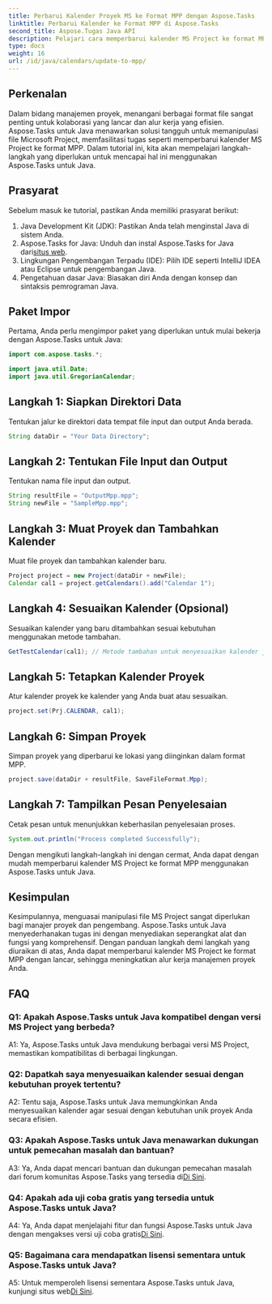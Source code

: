 ```yaml
---
title: Perbarui Kalender Proyek MS ke Format MPP dengan Aspose.Tasks
linktitle: Perbarui Kalender ke Format MPP di Aspose.Tasks
second_title: Aspose.Tugas Java API
description: Pelajari cara memperbarui kalender MS Project ke format MPP dengan mudah menggunakan Aspose.Tasks untuk Java.
type: docs
weight: 16
url: /id/java/calendars/update-to-mpp/
---
```

## Perkenalan

Dalam bidang manajemen proyek, menangani berbagai format file sangat penting untuk kolaborasi yang lancar dan alur kerja yang efisien. Aspose.Tasks untuk Java menawarkan solusi tangguh untuk memanipulasi file Microsoft Project, memfasilitasi tugas seperti memperbarui kalender MS Project ke format MPP. Dalam tutorial ini, kita akan mempelajari langkah-langkah yang diperlukan untuk mencapai hal ini menggunakan Aspose.Tasks untuk Java.

## Prasyarat

Sebelum masuk ke tutorial, pastikan Anda memiliki prasyarat berikut:

1. Java Development Kit (JDK): Pastikan Anda telah menginstal Java di sistem Anda.
2.  Aspose.Tasks for Java: Unduh dan instal Aspose.Tasks for Java dari[situs web](https://releases.aspose.com/tasks/java/).
3. Lingkungan Pengembangan Terpadu (IDE): Pilih IDE seperti IntelliJ IDEA atau Eclipse untuk pengembangan Java.
4. Pengetahuan dasar Java: Biasakan diri Anda dengan konsep dan sintaksis pemrograman Java.

## Paket Impor

Pertama, Anda perlu mengimpor paket yang diperlukan untuk mulai bekerja dengan Aspose.Tasks untuk Java:

```java
import com.aspose.tasks.*;

import java.util.Date;
import java.util.GregorianCalendar;
```

## Langkah 1: Siapkan Direktori Data

Tentukan jalur ke direktori data tempat file input dan output Anda berada.

```java
String dataDir = "Your Data Directory";
```

## Langkah 2: Tentukan File Input dan Output

Tentukan nama file input dan output.

```java
String resultFile = "OutputMpp.mpp";
String newFile = "SampleMpp.mpp";
```

## Langkah 3: Muat Proyek dan Tambahkan Kalender

Muat file proyek dan tambahkan kalender baru.

```java
Project project = new Project(dataDir + newFile);
Calendar cal1 = project.getCalendars().add("Calendar 1");
```

## Langkah 4: Sesuaikan Kalender (Opsional)

Sesuaikan kalender yang baru ditambahkan sesuai kebutuhan menggunakan metode tambahan.

```java
GetTestCalendar(cal1); // Metode tambahan untuk menyesuaikan kalender jika diperlukan
```

## Langkah 5: Tetapkan Kalender Proyek

Atur kalender proyek ke kalender yang Anda buat atau sesuaikan.

```java
project.set(Prj.CALENDAR, cal1);
```

## Langkah 6: Simpan Proyek

Simpan proyek yang diperbarui ke lokasi yang diinginkan dalam format MPP.

```java
project.save(dataDir + resultFile, SaveFileFormat.Mpp);
```

## Langkah 7: Tampilkan Pesan Penyelesaian

Cetak pesan untuk menunjukkan keberhasilan penyelesaian proses.

```java
System.out.println("Process completed Successfully");
```

Dengan mengikuti langkah-langkah ini dengan cermat, Anda dapat dengan mudah memperbarui kalender MS Project ke format MPP menggunakan Aspose.Tasks untuk Java.

## Kesimpulan

Kesimpulannya, menguasai manipulasi file MS Project sangat diperlukan bagi manajer proyek dan pengembang. Aspose.Tasks untuk Java menyederhanakan tugas ini dengan menyediakan seperangkat alat dan fungsi yang komprehensif. Dengan panduan langkah demi langkah yang diuraikan di atas, Anda dapat memperbarui kalender MS Project ke format MPP dengan lancar, sehingga meningkatkan alur kerja manajemen proyek Anda.

## FAQ

### Q1: Apakah Aspose.Tasks untuk Java kompatibel dengan versi MS Project yang berbeda?

A1: Ya, Aspose.Tasks untuk Java mendukung berbagai versi MS Project, memastikan kompatibilitas di berbagai lingkungan.

### Q2: Dapatkah saya menyesuaikan kalender sesuai dengan kebutuhan proyek tertentu?

A2: Tentu saja, Aspose.Tasks untuk Java memungkinkan Anda menyesuaikan kalender agar sesuai dengan kebutuhan unik proyek Anda secara efisien.

### Q3: Apakah Aspose.Tasks untuk Java menawarkan dukungan untuk pemecahan masalah dan bantuan?

 A3: Ya, Anda dapat mencari bantuan dan dukungan pemecahan masalah dari forum komunitas Aspose.Tasks yang tersedia di[Di Sini](https://forum.aspose.com/c/tasks/15).

### Q4: Apakah ada uji coba gratis yang tersedia untuk Aspose.Tasks untuk Java?

 A4: Ya, Anda dapat menjelajahi fitur dan fungsi Aspose.Tasks untuk Java dengan mengakses versi uji coba gratis[Di Sini](https://releases.aspose.com/).

### Q5: Bagaimana cara mendapatkan lisensi sementara untuk Aspose.Tasks untuk Java?

 A5: Untuk memperoleh lisensi sementara Aspose.Tasks untuk Java, kunjungi situs web[Di Sini](https://purchase.aspose.com/temporary-license/).